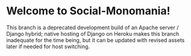 # Welcome to Social-Monomania!
This branch is a deprecated development build of an Apache server / Django hybrid; native hosting of Django on Heroku makes this branch inadequate for the time being, but it can be updated with revised assets later if needed for host switching.
